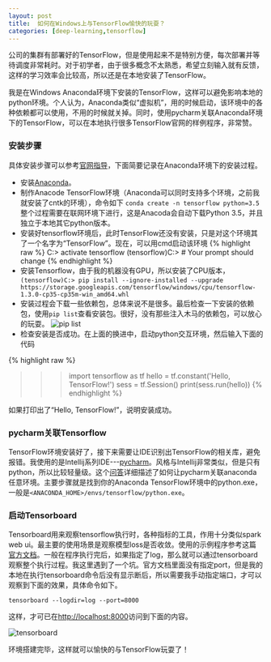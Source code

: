 ```yaml
---
layout: post
title:  如何在Windows上与TensorFlow愉快的玩耍？
categories: [deep-learning,tensorflow]
---
```


公司的集群有部署好的TensorFlow，但是使用起来不是特别方便，每次部署并等待调度非常耗时。对于初学者，由于很多概念不太熟悉，希望立刻输入就有反馈，这样的学习效率会比较高，所以还是在本地安装了TensorFlow。

我是在Windows Anaconda环境下安装的TensorFlow，这样可以避免影响本地的python环境。个人认为，Anaconda类似“虚拟机”，用的时候启动，该环境中的各种依赖都可以使用，不用的时候就关掉。同时，使用pycharm关联Anaconda环境下的TensorFlow，可以在本地执行很多TensorFlow官网的样例程序，非常赞。

### 安装步骤

具体安装步骤可以参考[官网指导](https://www.tensorflow.org/install/install_windows)，下面简要记录在Anaconda环境下的安装过程。

* 安装[Anaconda](https://www.continuum.io/downloads)。
* 制作Anacode TensorFlow环境（Anaconda可以同时支持多个环境，之前我就安装了cntk的环境），命令如下
`conda create -n tensorflow python=3.5`
整个过程需要在联网环境下进行，这是Anacoda会自动下载Python 3.5，并且独立于本地其它python版本。
* 安装好tensorflow环境后，此时TensorFlow还没有安装，只是对这个环境其了一个名字为“TensorFlow”。现在，可以用cmd启动该环境
{% highlight raw %}
C:> activate tensorflow
 (tensorflow)C:>  # Your prompt should change
{% endhighlight %}
* 安装Tensorflow，由于我的机器没有GPU，所以安装了CPU版本，
`(tensorflow)C:> pip install --ignore-installed --upgrade https://storage.googleapis.com/tensorflow/windows/cpu/tensorflow-1.3.0-cp35-cp35m-win_amd64.whl `
* 安装过程会下载一些依赖包，总体来说不是很多。最后检查一下安装的依赖包，使用`pip list`查看安装包。很好，没有那些注入木马的依赖包，可以放心的玩耍。
![pip list](/img/pip_list_tensorflow.png "TensorFlow依赖包")
* 检查安装是否成功。在上面的换进中，启动python交互环境，然后输入下面的代码

{% highlight raw %}
>>> import tensorflow as tf
>>> hello = tf.constant('Hello, TensorFlow!')
>>> sess = tf.Session()
>>> print(sess.run(hello))
{% endhighlight %}


如果打印出了“Hello, TensorFlow!”，说明安装成功。

### pycharm关联Tensorflow

TensorFlow环境安装好了，接下来需要让IDE识别出TensorFlow的相关库，避免报错。我使用的是Intellij系列IDE---[pycharm](https://www.jetbrains.com/pycharm/download/)。风格与Intellij非常类似，但是只有python，所以比较轻量级。这个[问答](https://stackoverflow.com/questions/41767788/how-can-i-access-different-anaconda-environment-from-pycharm-on-windows-10)详细描述了如何让pycharm关联anaconda任意环境。主要步骤就是找到你的Anaconda TensorFlow环境中的python.exe，一般是`<ANACONDA_HOME>/envs/tensorflow/python.exe`。

### 启动Tensorboard

Tensorboard用来观察tensorflow执行时，各种指标的工具，作用十分类似spark web ui。最主要的使用场景是观察模型loss是否收敛。使用的示例程序参考这篇[官方文档](https://www.tensorflow.org/get_started/monitors)。一般在程序执行完后，如果指定了log，那么就可以通过tensorboard观察整个执行过程。我这里遇到了一个坑。官方文档里面没有指定port，但是我的本地在执行tensorboard命令后没有显示断后，所以需要我手动指定端口，才可以观察到下面的效果，具体命令如下。

```
tensorboard --logdir=log --port=8000
```

这样，才可已在[http://localhost:8000](http://localhost:8000)访问到下面的内容。

![tensorboard](/img/tensorboard_snapshot.png "TensorBoard例图")



环境搭建完毕，这样就可以愉快的与TensorFlow玩耍了！
